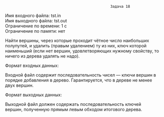                                                     Задача 18
Имя входного файла: tst.in                                                                                                      
Имя выходного файла: tst.out                                                                                                    
Ограничение по времени: 1 с                                                                                                     
Ограничение по памяти: нет                                                                                                      

Найти вершины, через которые проходит чётное число наибольших полупутей, и удалить (правым удалением) ту из них, ключ которой наименьший (если нет вершин, удовлетворяющих нужному свойству, то ничего из дерева удалять не надо).

Формат входных данных:

Входной файл содержит последовательность чисел — ключи вершин в порядке добавления в дерево. Гарантируется, что в дереве не менее двух вершин.

Формат выходных данных:

Выходной файл должен содержать последовательность ключей вершин, полученную прямым левым обходом итогового дерева.